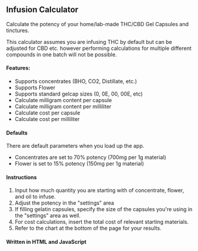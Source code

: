 ## Infusion Calculator
Calculate the potency of your home/lab-made THC/CBD Gel Capsules and tinctures.

This calculator assumes you are infusing THC by default but can be adjusted for CBD etc. however performing calculations for multiple different compounds in one batch will not be possible.

#### Features:
- Supports concentrates (BHO, CO2, Distillate, etc.)
- Supports Flower
- Supports standard gelcap sizes (0, 0E, 00, 00E, etc)
- Calculate milligram content per capsule
- Calculate milligram content per milliliter
- Calculate cost per capsule
- Calculate cost per milliliter

#### Defaults
There are default parameters when you load up the app.

- Concentrates are set to 70% potency (700mg per 1g material)
- Flower is set to 15% potency (150mg per 1g material)

#### Instructions
1. Input how much quantity you are starting with of concentrate, flower, and oil to infuse.
2. Adjust the potency in the "settings" area
3. If filling gelatin capsules, specify the size of the capsules you're using in the "settings" area as well.
4. For cost calculations, insert the total cost of relevant starting materials.
5. Refer to the chart at the bottom of the page for your results.

#### Written in HTML and JavaScript
